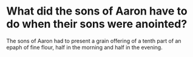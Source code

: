 # What did the sons of Aaron have to do when their sons were anointed?

The sons of Aaron had to present a grain offering of a tenth part of an epaph of fine flour, half in the morning and half in the evening.
